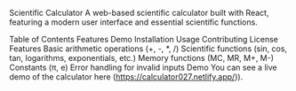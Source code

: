 Scientific Calculator
A web-based scientific calculator built with React, featuring a modern user interface and essential scientific functions.


Table of Contents
Features
Demo
Installation
Usage
Contributing
License
Features
Basic arithmetic operations (+, -, *, /)
Scientific functions (sin, cos, tan, logarithms, exponentials, etc.)
Memory functions (MC, MR, M+, M-)
Constants (π, e)
Error handling for invalid inputs
Demo
You can see a live demo of the calculator here (https://calculator027.netlify.app/)).
